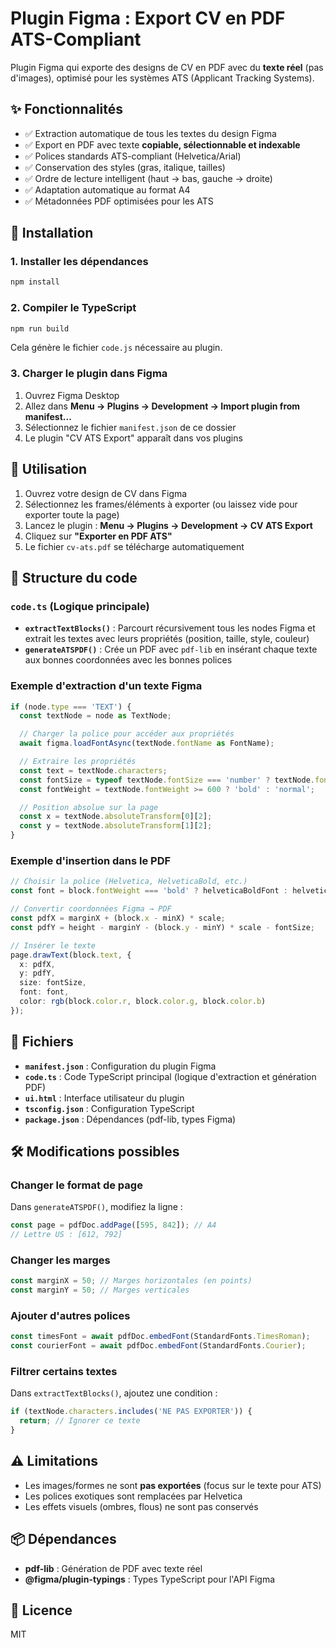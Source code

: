 # Plugin Figma : Export CV en PDF ATS-Compliant

Plugin Figma qui exporte des designs de CV en PDF avec du **texte réel** (pas d'images), optimisé pour les systèmes ATS (Applicant Tracking Systems).

## ✨ Fonctionnalités

- ✅ Extraction automatique de tous les textes du design Figma
- ✅ Export en PDF avec texte **copiable, sélectionnable et indexable**
- ✅ Polices standards ATS-compliant (Helvetica/Arial)
- ✅ Conservation des styles (gras, italique, tailles)
- ✅ Ordre de lecture intelligent (haut → bas, gauche → droite)
- ✅ Adaptation automatique au format A4
- ✅ Métadonnées PDF optimisées pour les ATS

## 🚀 Installation

### 1. Installer les dépendances

```bash
npm install
```

### 2. Compiler le TypeScript

```bash
npm run build
```

Cela génère le fichier `code.js` nécessaire au plugin.

### 3. Charger le plugin dans Figma

1. Ouvrez Figma Desktop
2. Allez dans **Menu → Plugins → Development → Import plugin from manifest...**
3. Sélectionnez le fichier `manifest.json` de ce dossier
4. Le plugin "CV ATS Export" apparaît dans vos plugins

## 📖 Utilisation

1. Ouvrez votre design de CV dans Figma
2. Sélectionnez les frames/éléments à exporter (ou laissez vide pour exporter toute la page)
3. Lancez le plugin : **Menu → Plugins → Development → CV ATS Export**
4. Cliquez sur **"Exporter en PDF ATS"**
5. Le fichier `cv-ats.pdf` se télécharge automatiquement

## 🔧 Structure du code

### `code.ts` (Logique principale)

- **`extractTextBlocks()`** : Parcourt récursivement tous les nodes Figma et extrait les textes avec leurs propriétés (position, taille, style, couleur)
- **`generateATSPDF()`** : Crée un PDF avec `pdf-lib` en insérant chaque texte aux bonnes coordonnées avec les bonnes polices

### Exemple d'extraction d'un texte Figma

```typescript
if (node.type === 'TEXT') {
  const textNode = node as TextNode;

  // Charger la police pour accéder aux propriétés
  await figma.loadFontAsync(textNode.fontName as FontName);

  // Extraire les propriétés
  const text = textNode.characters;
  const fontSize = typeof textNode.fontSize === 'number' ? textNode.fontSize : 12;
  const fontWeight = textNode.fontWeight >= 600 ? 'bold' : 'normal';

  // Position absolue sur la page
  const x = textNode.absoluteTransform[0][2];
  const y = textNode.absoluteTransform[1][2];
}
```

### Exemple d'insertion dans le PDF

```typescript
// Choisir la police (Helvetica, HelveticaBold, etc.)
const font = block.fontWeight === 'bold' ? helveticaBoldFont : helveticaFont;

// Convertir coordonnées Figma → PDF
const pdfX = marginX + (block.x - minX) * scale;
const pdfY = height - marginY - (block.y - minY) * scale - fontSize;

// Insérer le texte
page.drawText(block.text, {
  x: pdfX,
  y: pdfY,
  size: fontSize,
  font: font,
  color: rgb(block.color.r, block.color.g, block.color.b)
});
```

## 📝 Fichiers

- **`manifest.json`** : Configuration du plugin Figma
- **`code.ts`** : Code TypeScript principal (logique d'extraction et génération PDF)
- **`ui.html`** : Interface utilisateur du plugin
- **`tsconfig.json`** : Configuration TypeScript
- **`package.json`** : Dépendances (pdf-lib, types Figma)

## 🛠️ Modifications possibles

### Changer le format de page

Dans `generateATSPDF()`, modifiez la ligne :

```typescript
const page = pdfDoc.addPage([595, 842]); // A4
// Lettre US : [612, 792]
```

### Changer les marges

```typescript
const marginX = 50; // Marges horizontales (en points)
const marginY = 50; // Marges verticales
```

### Ajouter d'autres polices

```typescript
const timesFont = await pdfDoc.embedFont(StandardFonts.TimesRoman);
const courierFont = await pdfDoc.embedFont(StandardFonts.Courier);
```

### Filtrer certains textes

Dans `extractTextBlocks()`, ajoutez une condition :

```typescript
if (textNode.characters.includes('NE PAS EXPORTER')) {
  return; // Ignorer ce texte
}
```

## ⚠️ Limitations

- Les images/formes ne sont **pas exportées** (focus sur le texte pour ATS)
- Les polices exotiques sont remplacées par Helvetica
- Les effets visuels (ombres, flous) ne sont pas conservés

## 📦 Dépendances

- **pdf-lib** : Génération de PDF avec texte réel
- **@figma/plugin-typings** : Types TypeScript pour l'API Figma

## 📄 Licence

MIT
